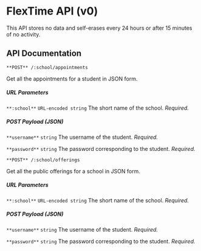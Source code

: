 FlexTime API (v0)
=================

This API stores no data and self-erases every 24 hours or after 15 minutes of no activity.

API Documentation
-----------------

`**POST** /:school/appointments`

Get all the appointments for a student in JSON form.

##### URL Parameters

`**:school**` `URL-encoded string` The short name of the school. _Required._

##### POST Payload (JSON)

`**username**` `string` The username of the student. _Required._

`**password**` `string` The password corresponding to the student. _Required._

`**POST** /:school/offerings`

Get all the public offerings for a school in JSON form.

##### URL Parameters

`**:school**` `URL-encoded string` The short name of the school. _Required._

##### POST Payload (JSON)

`**username**` `string` The username of the student. _Required._

`**password**` `string` The password corresponding to the student. _Required._
